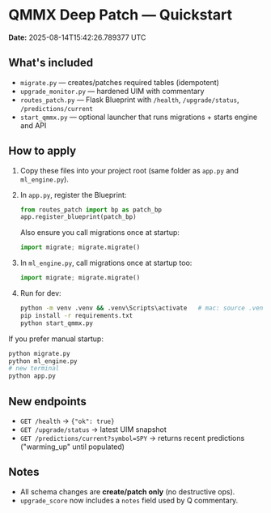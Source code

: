 # QMMX Deep Patch — Quickstart

**Date:** 2025-08-14T15:42:26.789377 UTC

## What's included
- `migrate.py` — creates/patches required tables (idempotent)
- `upgrade_monitor.py` — hardened UIM with commentary
- `routes_patch.py` — Flask Blueprint with `/health`, `/upgrade/status`, `/predictions/current`
- `start_qmmx.py` — optional launcher that runs migrations + starts engine and API

## How to apply
1. Copy these files into your project root (same folder as `app.py` and `ml_engine.py`).
2. In `app.py`, register the Blueprint:
   ```python
   from routes_patch import bp as patch_bp
   app.register_blueprint(patch_bp)
   ```
   Also ensure you call migrations once at startup:
   ```python
   import migrate; migrate.migrate()
   ```

3. In `ml_engine.py`, call migrations once at startup too:
   ```python
   import migrate; migrate.migrate()
   ```

4. Run for dev:
   ```bash
   python -m venv .venv && .venv\Scripts\activate   # mac: source .venv/bin/activate
   pip install -r requirements.txt
   python start_qmmx.py
   ```

If you prefer manual startup:
```bash
python migrate.py
python ml_engine.py
# new terminal
python app.py
```

## New endpoints
- `GET /health` → `{"ok": true}`
- `GET /upgrade/status` → latest UIM snapshot
- `GET /predictions/current?symbol=SPY` → returns recent predictions ("warming_up" until populated)

## Notes
- All schema changes are **create/patch only** (no destructive ops).
- `upgrade_score` now includes a `notes` field used by Q commentary.
